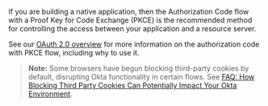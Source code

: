 If you are building a native application, then the Authorization Code flow with a Proof Key for Code Exchange (PKCE) is the recommended method for controlling the access between your application and a resource server.

See our [OAuth 2.0 overview](/docs/concepts/oauth-openid/#authorization-code-with-pkce-flow) for more information on the authorization code with PKCE flow, including why to use it.

> **Note:** Some browsers have begun blocking third-party cookies by default, disrupting Okta functionality in certain flows. See [FAQ: How Blocking Third Party Cookies Can Potentially Impact Your Okta Environment](https://support.okta.com/help/s/article/FAQ-How-Blocking-Third-Party-Cookies-Can-Potentially-Impact-Your-Okta-Environment).
